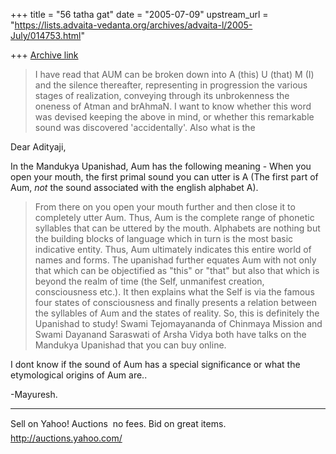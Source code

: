 +++
title = "56 tatha gat"
date = "2005-07-09"
upstream_url = "https://lists.advaita-vedanta.org/archives/advaita-l/2005-July/014753.html"

+++
[Archive link](https://lists.advaita-vedanta.org/archives/advaita-l/2005-July/014753.html)

> I have read that AUM can be broken down into A
> (this) U (that) M (I)
> and the silence thereafter, representing in
> progression the various
> stages of realization, conveying through its
> unbrokenness the oneness
> of Atman and brAhmaN. I want to know whether this
> word was devised
> keeping the above in mind, or whether this
> remarkable sound was
> discovered 'accidentally'. Also what is the

Dear Adityaji,

In the Mandukya Upanishad, Aum has the following
meaning - When you open your mouth, the first primal
sound you can utter is A (The first part of Aum, *not*
the sound associated with the english alphabet A).
>From there on you open your mouth further and then
close it to completely utter Aum. Thus, Aum is the
complete range of phonetic syllables that can be
uttered by the mouth. Alphabets are nothing but the
building blocks of language which in turn is the most
basic indicative entity. Thus, Aum ultimately
indicates this entire world of names and forms. The
upanishad further equates Aum with not only that which
can be objectified as "this" or "that" but also that
which is beyond the realm of time (the Self,
unmanifest creation, consciousness etc.). It then
explains what the Self is via the famous four states
of consciousness and finally presents a relation
between the syllables of Aum and the states of
reality. So, this is definitely the Upanishad to
study! Swami Tejomayananda of Chinmaya Mission and
Swami Dayanand Saraswati of Arsha Vidya both have
talks on the Mandukya Upanishad that you can buy
online.

I dont know if the sound of Aum has a special
significance or what the etymological origins of Aum
are..

-Mayuresh. 



____________________________________________________
Sell on Yahoo! Auctions  no fees. Bid on great items.  
http://auctions.yahoo.com/

